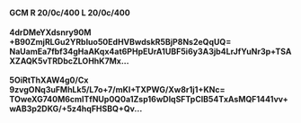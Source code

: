 #### GCM R 20/0c/400 L 20/0c/400
**4drDMeYXdsnry90M**<br/>**+B90ZmjRLGu2YRbIuo50EdHVBwdskR5BjP8Ns2eQqUQ=**<br/>**NaUamEa7fbf34gHaAKqx4at6PHpEUrA1UBF5i6y3A3jb4LrJfYuNr3p+TSAXZAQK5vTRDbcZLOHhK7Mx...**<br/><br/>
**5OiRtThXAW4g0/Cx**<br/>**9zvgONq3uFMhLk5/L7o+7/mKI+TXPWG/Xw8r1j1+KNc=**<br/>**TOweXG740M6cmITfNUp0Q0a1Zsp16wDIqSFTpClB54TxAsMQF1441vv+wAB3p2DKG/+5z4hqFHSBQ+Qv...**